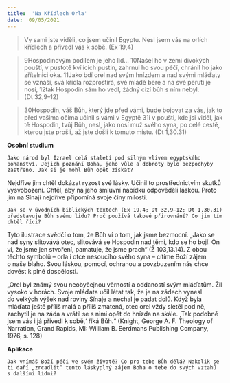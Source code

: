 ```yaml
---
title:  'Na Křídlech Orla'
date:  09/05/2021
---
```


> <p></p>
> Vy sami jste viděli, co jsem učinil Egyptu. Nesl jsem vás na orlích křídlech a přivedl vás k sobě. (Ex 19,4)

> <p></p>
> 9Hospodinovým podílem je jeho lid… 10Našel ho v zemi divokých pouští, v pustotě kvílících pustin, zahrnul ho svou péčí, chránil ho jako zřítelnici oka. 11Jako bdí orel nad svým hnízdem a nad svými mláďaty se vznáší, svá křídla rozprostírá, své mládě bere a na své peruti je nosí, 12tak Hospodin sám ho vedl, žádný cizí bůh s ním nebyl. (Dt 32,9–12)

> <p></p>
> 30Hospodin, váš Bůh, který jde před vámi, bude bojovat za vás, jak to před vašima očima učinil s vámi v Egyptě 31i v poušti, kde jsi viděl, jak tě Hospodin, tvůj Bůh, nesl, jako nosí muž svého syna, po celé cestě, kterou jste prošli, až jste došli k tomuto místu. (Dt 1,30.31)

**Osobní studium**

`Jako národ byl Izrael celá staletí pod silným vlivem egyptského pohanství. Jejich poznání Boha, jeho vůle a dobroty bylo bezpochyby zastřeno. Jak si je mohl Bůh opět získat?`

Nejdříve jim chtěl dokázat ryzost své lásky. Učinil to prostřednictvím skutků vysvobození. Chtěl, aby na jeho smluvní nabídku odpověděli láskou. Proto jim na Sínaji nejdříve připomíná svoje činy milosti.

`Jak se v úvodních biblických textech (Ex 19,4; Dt 32,9–12; Dt 1,30.31) představuje Bůh svému lidu? Proč používá takové přirovnání? Co jim tím chtěl říci?`

Tyto ilustrace svědčí o tom, že Bůh ví o tom, jak jsme bezmocní. „Jako se nad syny slitovává otec, slitovává se Hospodin nad těmi, kdo se ho bojí. On ví, že jsme jen stvoření, pamatuje, že jsme prach“ (Ž 103,13.14). Z obou těchto symbolů – orla i otce nesoucího svého syna – cítíme Boží zájem o naše blaho. Svou láskou, pomocí, ochranou a povzbuzením nás chce dovést k plné dospělosti.

„Orel byl známý svou neobyčejnou věrností a oddaností svým mláďatům. Žil vysoko v horách. Svoje mláďata učil létat tak, že je na zádech vynesl do velkých výšek nad roviny Sínaje a nechal je padat dolů. Když byla mláďata ještě příliš malá a příliš zmatená, otec orel vždy sletěl pod ně, zachytil je na záda a vrátil se s nimi opět do hnízda na skále. ,Tak podobně jsem vás i já přivedl k sobě,‘ říká Bůh.“ (Knight, George A. F. Theology of Narration, Grand Rapids, MI: William B. Eerdmans Publishing Company, 1976, s. 128)

**Aplikace**

`Jak vnímáš Boží péči ve svém životě? Co pro tebe Bůh dělá? Nakolik se ti daří „zrcadlit“ tento láskyplný zájem Boha o tebe do svých vztahů s dalšími lidmi?`